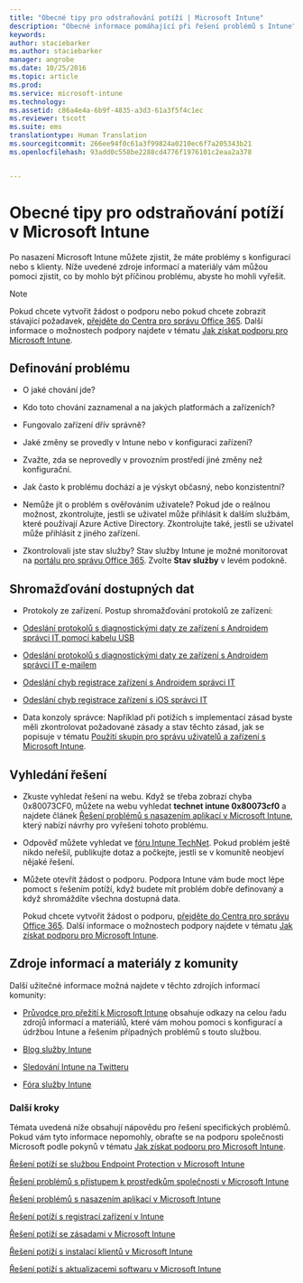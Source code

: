 ```yaml
---
title: "Obecné tipy pro odstraňování potíží | Microsoft Intune"
description: "Obecné informace pomáhající při řešení problémů s Intune"
keywords: 
author: staciebarker
ms.author: staciebarker
manager: angrobe
ms.date: 10/25/2016
ms.topic: article
ms.prod: 
ms.service: microsoft-intune
ms.technology: 
ms.assetid: c86a4e4a-6b9f-4835-a3d3-61a3f5f4c1ec
ms.reviewer: tscott
ms.suite: ems
translationtype: Human Translation
ms.sourcegitcommit: 266ee94f0c61a3f99824a0210ec6f7a205343b21
ms.openlocfilehash: 93add0c558be2288cd4776f1976101c2eaa2a378


---
```


# <a name="general-troubleshooting-tips-for-microsoft-intune"></a>Obecné tipy pro odstraňování potíží v Microsoft Intune
Po nasazení Microsoft Intune můžete zjistit, že máte problémy s konfigurací nebo s klienty. Níže uvedené zdroje informací a materiály vám můžou pomoci zjistit, co by mohlo být příčinou problému, abyste ho mohli vyřešit.

> [!NOTE]
> Pokud chcete vytvořit žádost o podporu nebo pokud chcete zobrazit stávající požadavek, [přejděte do Centra pro správu Office 365](https://portal.office.com/admin/default.aspx). Další informace o možnostech podpory najdete v tématu [Jak získat podporu pro Microsoft Intune](how-to-get-support-for-microsoft-intune.md).

## <a name="define-the-problem"></a>Definování problému

-   O jaké chování jde?

-   Kdo toto chování zaznamenal a na jakých platformách a zařízeních?

-   Fungovalo zařízení dřív správně?

-   Jaké změny se provedly v Intune nebo v konfiguraci zařízení?

-   Zvažte, zda se neprovedly v provozním prostředí jiné změny než konfigurační.

-   Jak často k problému dochází a je výskyt občasný, nebo konzistentní?

-   Nemůže jít o problém s ověřováním uživatele? Pokud jde o reálnou možnost, zkontrolujte, jestli se uživatel může přihlásit k dalším službám, které používají Azure Active Directory. Zkontrolujte také, jestli se uživatel může přihlásit z jiného zařízení.

-   Zkontrolovali jste stav služby? Stav služby Intune je možné monitorovat na [portálu pro správu Office 365](https://portal.office.com/Admin/Default.aspx). Zvolte **Stav služby** v levém podokně.

## <a name="collect-available-data"></a>Shromažďování dostupných dat

-   Protokoly ze zařízení. Postup shromažďování protokolů ze zařízení:
  - [Odeslání protokolů s diagnostickými daty ze zařízení s Androidem správci IT pomocí kabelu USB](/intune/enduser/send-diagnostic-data-logs-to-your-it-administrator-using-a-usb-cable-android)
  - [Odeslání protokolů s diagnostickými daty ze zařízení s Androidem správci IT e-mailem](/intune/enduser/send-diagnostic-data-logs-to-your-it-administrator-using-email-android)
  - [Odeslání chyb registrace zařízení s Androidem správci IT](/intune/enduser/send-enrollment-errors-to-your-it-administrator-android)
  - [Odeslání chyb registrace zařízení s iOS správci IT](/intune/enduser/send-errors-to-your-it-admin-ios)

-   Data konzoly správce: Například při potížích s implementací zásad byste měli zkontrolovat požadované zásady a stav těchto zásad, jak se popisuje v tématu [Použití skupin pro správu uživatelů a zařízení s Microsoft Intune](/intune/deploy-use/use-groups-to-manage-users-and-devices-with-microsoft-intune).

## <a name="research-the-solution"></a>Vyhledání řešení

-   Zkuste vyhledat řešení na webu. Když se třeba zobrazí chyba 0x80073CF0, můžete na webu vyhledat **technet intune 0x80073cf0** a najdete článek [Řešení problémů s nasazením aplikací v Microsoft Intune](troubleshoot-app-deployment-problems-in-microsoft-intune.md), který nabízí návrhy pro vyřešení tohoto problému.

-   Odpověď můžete vyhledat ve [fóru Intune TechNet](https://social.technet.microsoft.com/Forums/en-US/home?forum=microsoftintuneprod).  Pokud problém ještě nikdo neřešil, publikujte dotaz a počkejte, jestli se v komunitě neobjeví nějaké řešení.

-   Můžete otevřít žádost o podporu. Podpora Intune vám bude moct lépe pomoct s řešením potíží, když budete mít problém dobře definovaný a když shromáždíte všechna dostupná data.

    Pokud chcete vytvořit žádost o podporu, [přejděte do Centra pro správu Office 365](https://portal.office.com/admin/default.aspx). Další informace o možnostech podpory najdete v tématu [Jak získat podporu pro Microsoft Intune](how-to-get-support-for-microsoft-intune.md).

## <a name="community-resources"></a>Zdroje informací a materiály z komunity
Další užitečné informace možná najdete v těchto zdrojích informací komunity:

-   [Průvodce pro přežití k Microsoft Intune](http://social.technet.microsoft.com/wiki/contents/articles/23431.microsoft-intune-survival-guide.aspx) obsahuje odkazy na celou řadu zdrojů informací a materiálů, které vám mohou pomoci s konfigurací a údržbou Intune a řešením případných problémů s touto službou.

-   [Blog služby Intune](http://blogs.technet.com/b/windowsintune/)

-   [Sledování Intune na Twitteru](https://twitter.com/MSIntune)

-   [Fóra služby Intune](https://social.technet.microsoft.com/Forums/home?category=microsoftintune&filter=alltypes&sort=lastpostdesc)

### <a name="next-steps"></a>Další kroky
Témata uvedená níže obsahují nápovědu pro řešení specifických problémů. Pokud vám tyto informace nepomohly, obraťte se na podporu společnosti Microsoft podle pokynů v tématu [Jak získat podporu pro Microsoft Intune](how-to-get-support-for-microsoft-intune.md).

[Řešení potíží se službou Endpoint Protection v Microsoft Intune](troubleshoot-endpoint-protection-in-microsoft-intune.md)

[Řešení problémů s přístupem k prostředkům společnosti v Microsoft Intune](troubleshoot-company-resource-access-problems-with-microsoft-intune.md)

[Řešení problémů s nasazením aplikací v Microsoft Intune](troubleshoot-app-deployment-problems-in-microsoft-intune.md)

[Řešení potíží s registrací zařízení v Intune](troubleshoot-device-enrollment-in-intune.md)

[Řešení potíží se zásadami v Microsoft Intune](troubleshoot-policies-in-microsoft-intune.md)

[Řešení potíží s instalací klientů v Microsoft Intune](troubleshoot-client-setup-in-microsoft-intune.md)

[Řešení potíží s aktualizacemi softwaru v Microsoft Intune](troubleshoot-software-updates-in-microsoft-intune.md)



<!--HONumber=Nov16_HO1-->


